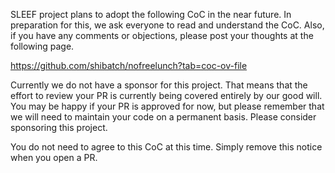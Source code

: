 SLEEF project plans to adopt the following CoC in the near future. In
preparation for this, we ask everyone to read and understand the
CoC. Also, if you have any comments or objections, please post your
thoughts at the following page.

https://github.com/shibatch/nofreelunch?tab=coc-ov-file

Currently we do not have a sponsor for this project. That means that
the effort to review your PR is currently being covered entirely by
our good will. You may be happy if your PR is approved for now, but
please remember that we will need to maintain your code on a permanent
basis. Please consider sponsoring this project.

You do not need to agree to this CoC at this time. Simply remove this
notice when you open a PR.
